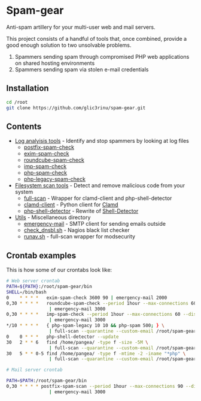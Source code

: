 # Spam-gear

Anti-spam artillery for your multi-user web and mail servers.

This project consists of a handful of tools that, once combined, provide a good enough solution to two unsolvable problems.

1. Spammers sending spam through compromised PHP web applications on shared hosting environments
2. Spammers sending spam via stolen e-mail credentials


## Installation
```bash
cd /root
git clone https://github.com/glic3rinu/spam-gear.git
```


## Contents
* [Log analyisis tools](logs) - Identify and stop spammers by looking at log files
    * [postfix-spam-check](logs/postfix-spam-check)
    * [exim-spam-check](logs/exim-spam-check)
    * [roundcube-spam-check](logs/roundcube-spam-check)
    * [imp-spam-check](logs/imp-spam-check)
    * [php-spam-check](logs/php-legacy-check)
    * [php-legacy-spam-check](logs/php-spam-legacy-check)
* [Filesystem scan tools](scans) - Detect and remove malicious code from your system
    * [full-scan](scans/full-scan) - Wrapper for clamd-client and php-shell-detector
    * [clamd-client](scans/clamd-client) - Python client for [Clamd](http://www.clamav.net)
    * [php-shell-detector](scans/php-shell-detector) - Rewrite of [Shell-Detector](https://github.com/emposha/Shell-Detector)
* [Utils](utils) - Miscellaneous directory
    * [emergency-mail](utils/emergency-mail) - SMTP client for sending emails outside
    * [check_dnsbl.sh](utils/check_dnsbl.sh) - Nagios black list checker
    * [runav.sh](utils/runav.sh) - full-scan wrapper for modsecurity


## Crontab examples
This is how some of our crontabs look like:

```bash
# Web server crontab
PATH=${PATH}:/root/spam-gear/bin
SHELL=/bin/bash
0    * * * *   exim-spam-check 3600 90 | emergency-mail 2000
0,30 * * * *   roundcube-spam-check --period 1hour --max-connections 60 --disable 10,10 --nis localhost \
                | emergency-mail 3000
0,30 * * * *   imp-spam-check --period 1hour --max-connections 60 --disable 10,10 --nis localhost \
                | emergency-mail 3000
*/10 * * * *   { php-spam-legacy 10 10 && php-spam 500; } \
                | full-scan --quarantine --custom-email /root/spam-gear/scan/alert.email
0    0 * * *   php-shell-detector --update
30   2 * * 6   find /home/pangea/ -type f -size -5M \
                | full-scan --quarantine --custom-email /root/spam-gear/scan/alert.email
30   5 * * 0-5 find /home/pangea/ -type f -mtime -2 -iname "*php" \
                | full-scan --quarantine --custom-email /root/spam-gear/scan/alerta.email
```

```bash
# Mail server crontab

PATH=$PATH:/root/spam-gear/bin
0,30 * * * * postfix-spam-scan --period 1hour --max-connections 90 --disable 10,10 --nis nis.example.org --webmail 10.26.181.21,10.0.0.21 \
                | emergency-mail 3000
```
